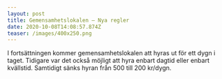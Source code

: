 ```yaml
---
layout: post
title: Gemensamhetslokalen – Nya regler
date: 2020-10-08T14:08:57.874Z
teaser: /images/400x250.png
---
```

I fortsättningen kommer gemensamhetslokalen att hyras ut för ett dygn i taget. Tidigare var det också möjligt att hyra enbart dagtid eller enbart kvällstid. Samtidigt sänks hyran från 500 till 200 kr/dygn. 